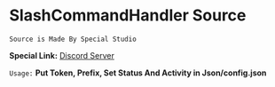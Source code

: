 # SlashCommandHandler Source

```Source is Made By Special Studio```

**Special Link:** [Discord Server](https://discord.gg/wbqYJG4HDd)


```Usage:```
**Put Token, Prefix, Set Status And Activity in Json/config.json**
